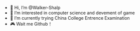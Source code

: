 - 👋 Hi, I’m @Walker-Shalp
- 👀 I’m interested in computer science and devement of game
- 🌱 I’m currently trying China College Entrence Examination
- 🎮 Wait me Github！
   
  

<!---
Walker-Shalp/Walker-Shalp is a ✨ special ✨ repository because its `README.md` (this file) appears on your GitHub profile.
You can click the Preview link to take a look at your changes.
--->
